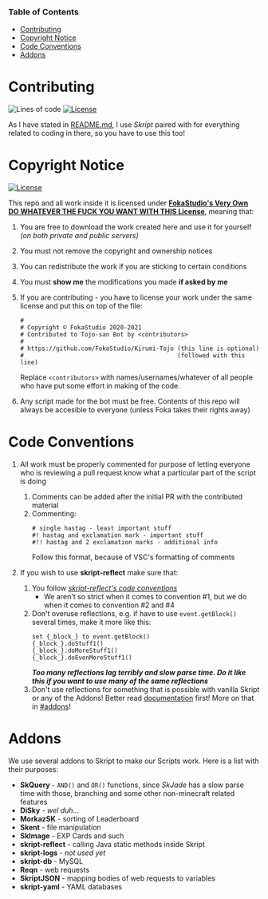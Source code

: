 ### Table of Contents
- [Contributing](#contributing)
- [Copyright Notice](#copyright-notice)
- [Code Conventions](#code-conventions)
- [Addons](#addons)

# Contributing
![Lines of code](https://img.shields.io/tokei/lines/github/FokaStudio/Kirumi-Tojo?color=1&label=Lines%20of%20code&logo=Visual%20Studio%20Code&logoColor=blue&style=for-the-badge)
[![License](https://img.shields.io/badge/License-FSVODWTFYWWT-orange?style=for-the-badge&logo=github)](LICENSE.md)

As I have stated in [README.md](README.md), I use *Skript* paired with for everything related to coding in there, so you have to use this too!

# Copyright Notice
[![License](https://img.shields.io/badge/License-FSVODWTFYWWT-orange?style=for-the-badge&logo=github)](LICENSE.md)

This repo and all work inside it is licensed under [**FokaStudio's Very Own DO WHATEVER THE FUCK YOU WANT WITH THIS License**](LICENSE.md), meaning that:
1. You are free to download the work created here and use it for yourself *(on both private and public servers)*
2. You must not remove the copyright and ownership notices 
3. You can redistribute the work if you are sticking to certain conditions
4. You must __show me__ the modifications you made **if asked by me**
5. If you are contributing - you have to license your work under the same license and put this on top of the file:
   
    ```t
    #
    # Copyright © FokaStudio 2020-2021 
    # Contributed to Tojo-san Bot by <contributors>
    #
    # https://github.com/FokaStudio/Kirumi-Tojo (this line is optional)
    #                                           (followed with this line)
    ```
   Replace `<contributors>` with names/usernames/whatever of all people who have put some effort in making of the code.

6. Any script made for the bot must be free. Contents of this repo will always be accesible to everyone (unless Foka takes their rights away)

# Code Conventions
1. All work must be properly commented for purpose of letting everyone who is reviewing a pull request know what a particular part of the script is doing
   1. Comments can be added after the initial PR with the contributed material
   2. Commenting:
        ```
        # single hastag - least important stuff
        #! hastag and exclamation mark - important stuff
        #!! hastag and 2 exclamation marks - additional info
        ```
        Follow this format, because of VSC's formatting of comments

2. If you wish to use **skript-reflect** make sure that:
   1. You follow [*skript-reflect's code conventions*](https://tpgamesnl.gitbook.io/skript-reflect/code-conventions)
        - We aren't so strict when it comes to convention #1, but we do when it comes to convention #2 and #4
   2. Don't overuse reflections, e.g. if have to use `event.getBlock()` several times, make it more like this:
        ```applescript
        set {_block_} to event.getBlock()
        {_block_}.doStuff1()
        {_block_}.doMoreStuff1()
        {_block_}.doEvenMoreStuff1()
        ```
        ***Too many reflections lag terribly and slow parse time. Do it like this if you want to use many of the same reflections***
    3. Don't use reflections for something that is possible with vanilla Skript or any of the Addons! Better read [documentation](https://skripthub.net/docs/) first! More on that in [#addons](#addons)!

# Addons
We use several addons to Skript to make our Scripts work. Here is a list with their purposes:

   - **SkQuery** - `AND()` and `OR()` functions, since *SkJade* has a slow parse time with those, branching and some other non-minecraft related features
   - **DiSky** - *wel duh...*
   - **MorkazSK** - sorting of Leaderboard
   - **Skent** - file manipulation
   - **SkImage** - EXP Cards and such
   - **skript-reflect** - calling Java static methods inside Skript
   - **skript-logs** - *not used yet*
   - **skript-db** - MySQL
   - **Reqn** - web requests
   - **SkriptJSON** - mapping bodies of web requests to variables
   - **skript-yaml** - YAML databases
   